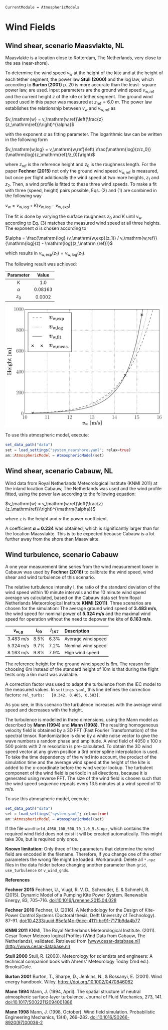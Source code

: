 ```@meta
CurrentModule = AtmosphericModels
```
# Wind Fields

## Wind shear, scenario Maasvlakte, NL
Maasvlakte is a location close to Rotterdam, The Netherlands, very close to the sea (near-shore).

To determine the wind speed $v_\mathrm{w}$ at the height of the kite and at
the height of each tether segment, the power law **Stull (2000)** and the log
law, which according to **Burton (2001)** p. 20 is more accurate than the least-
square power law, are used. Input parameters are the ground wind speed
$v_\mathrm{w,ref}$ and the current height $z$ of the kite or tether segment. The
ground wind speed used in this paper was measured at $z_\mathrm{ref} = 6.0~m$.
The power law establishes the relationship between $v_\mathrm{w}$ and $v_\mathrm{w,ref}$ as

$v_\mathrm{w} = v_\mathrm{w,ref}\left(\frac{z}{z_\mathrm{ref}}\right)^{\alpha}$

with the exponent $\alpha$ as fitting parameter. The logarithmic law can be written in the following form

$v_\mathrm{w,log} = v_\mathrm{w,ref}\left( \frac{\mathrm{log}(z/z_0)}{\mathrm{log}(z_\mathrm{ref}/z_0)}\right)$

where $z_\mathrm{ref}$ is the reference height and $z_0$ is the roughness length. For
the paper **Fechner (2015)** not only the ground wind speed $v_\mathrm{w,ref}$ is measured, but
once per flight additionally the wind speed at two more heights, $z_1$
and $z_2$. Then, a wind profile is fitted to these three wind speeds. To
make a fit with three (speed, height) pairs possible, Eqs. (2) and (1)
are combined in the following way

$v_\mathrm{w} = v_\mathrm{w,log} + K (v_\mathrm{w,log} - v_\mathrm{w,exp})$

The fit is done by varying the surface roughness $z_0$ and $K$ until $v_\mathrm{w}$ according to Eq. (3) matches the measured wind speed at all three heights. The exponent $\alpha$ is chosen according to

$\alpha = \frac{\mathrm{log} (v_\mathrm{w,exp}(z_1)) / v_\mathrm{w,ref}}{\mathrm{log}(z) - \mathrm{log}(z_\mathrm {ref})}$

which results in $v_\mathrm{w,exp}(z_1) = v_\mathrm{w,log}(z_1)$.


The following result was achieved:

| Parameter| Value  |
|:--------:|:------:|
| K        | 1.0    |
|$\alpha$  | 0.08163| 
|$z_0$     | 0.0002 |

![Fitted wind profile nearshore](wind_profile.png)

To use this atmospheric model, execute:
```julia
set_data_path("data")
set = load_settings("system_nearshore.yaml"; relax=true)
am::AtmosphericModel = AtmosphericModel(set)
```

## Wind shear, scenario Cabauw, NL
Wind data from Royal Netherlands Meteorological Institute (KNMI 2011) at the
inland location Cabauw, The Netherlands was used and the wind profile fitted, using the power law according to the following equation:

$v_\mathrm{w} = v_\mathrm{w,ref}\left(\frac{z}{z_\mathrm{ref}}\right)^{\mathrm{\alpha}}$

where z is the height and $\alpha$ the power coefficient. 

A coefficient **$\alpha$ = 0.234** was obtained, which is
significantly larger than for the location Maasvlakte. This is to be expected because Cabauw is a lot further away from the shore than Maasvlakte.

## Wind turbulence, scenario Cabauw
A one year measurement time series from the wind measurement tower in Cabauw was used by **Fechner (2016)**
to calibrate the wind speed, wind shear and wind turbulence of this scenario.

The relative turbulence intensity I, the ratio of the standard deviation of the wind speed
within 10 minute intervals and the 10 minute wind speed average ws calculated, based on
the Cabauw data set from Royal Netherlands Meteorological Institute **KNMI (2011)**.
Three scenarios are chosen for the simulation: The average ground wind speed of
**3.483 m/s**, the wind speed for nominal power of **5.324 m/s** and the maximal wind speed
for operation without the need to depower the kite of **8.163 m/s**.

| $v_{w,g}$  | $I_{99}$ |$I_{197}$| Description      |
|:----------:|:--------:|:-------:|:-----------------|
|  3.483 m/s  |    8.5%  | 6.3%    |Average wind speed|
|  5.324 m/s  |    9.7%  | 7.2%    |Nominal wind speed|
|  8.163 m/s  |    9.8%  | 7.9%    |High wind speed   |

The reference height for the ground wind speed is 6m. The reason for choosing 6m instead of the standard height of 10m is that during the flight tests only a 6m mast was available.

A correction factor was used to adapt the turbulence from the IEC model to the measured values.
In `settings.yaml`, this line defines the correction factors: `rel_turbs:   [0.342, 0.465, 0.583]`.

As you see, in this scenario the turbulence increases with the average wind speed and decreases
with the height.

The turbulence is modelled in three dimensions, using the Mann model as described
by **Mann (1994)** and **Mann (1998)**. The resulting homogeneous velocity field is obtained
by a 3D FFT (Fast Fourier Transformation) of the spectral tensor. Randomization is done by a white noise vector to give the wave numbers a random phase and amplitude.
A wind field of 4050 x 100 x 500 points with 2 m resolution is pre-calculated. To obtain the 3D wind speed vector at any given position a 3rd order spline interpolation is
used. To take the time dependency of the wind into account, the product of the simulation time and the average wind speed at the height of the kite is added to the x-coordinate before the wind vector lookup. The turbulent component of the wind field is periodic in all directions, because it is generated using reverse FFT. The size of the wind field is chosen such that the wind speed sequence repeats every 13.5 minutes at a wind speed of 10 m/s.

To use this atmospheric model, execute:
```julia
set_data_path("data")
set = load_settings("system.yaml"; relax=true)
am::AtmosphericModel = AtmosphericModel(set)
```
If the file `windfield_4050_100_500_70_1.0_5.3.npz`, which contains the required wind field does not exist it will be created automatically. This might take 30s, but is required only once.

**Known limitation:** Only three of the parameters that determine the wind field
are encoded in the filename. Therefore, if you change one of the other parameters the wrong file might be loaded. Workaround: Delete all `*.npz` files in the data folder before changing another parameter than `grid`, `use_turbulence` or `v_wind_gnds`.

**References**

**Fechner 2015** Fechner, U., Vlugt, R. V. D., Schreuder, E. & Schmehl, R. (2015). Dynamic Model of
a Pumping Kite Power System. Renewable Energy, 83, 705–716. [doi:10.1016/j.renene.2015.04.028](https://doi.org/10.1016/j.renene.2015.04.028)

**Fechner 2016** Fechner, U. (2016). A Methodology for the Design of Kite-Power Control Systems (Doctoral thesis, Delft University of Technology). 87-91. [doi:10.4233/uuid:85efaf4c-9dce-4111-bc91-7171b9da4b77](https://doi.org/10.4233/uuid:85efaf4c-9dce-4111-bc91-7171b9da4b77)

**KNMI 2011** KNMI, The Royal Netherlands Meteorological Institute. (2011). Cesar Tower Meteoro
logical Profiles (Wind Data from Cabauw, The Netherlands), validated. Retrieved
from [www.cesar-database.nl](http://www.cesar-database.nl)

**Stull 2000** Stull, R. (2000). Meteorology for scientists and engineers: A technical companion book with Ahrens' Meteorology Today (2nd ed.). Brooks/Cole.

**Burton 2001** Burton, T., Sharpe, D., Jenkins, N., & Bossanyi, E. (2001). Wind energy handbook. Wiley. https://doi.org/10.1002/0470846062

**Mann 1994** Mann, J. (1994, April). The spatial structure of neutral atmospheric surface-layer turbulence. Journal of Fluid Mechanics, 273, 141. [doi:10.1017/S0022112094001886](https://doi.org/10.1017/S0022112094001886)  

**Mann 1998** Mann, J. (1998, October). Wind field simulation. Probabilistic Engineering Mechanics, 13(4), 269–282. [doi:10.1016/S0266-8920(97)00036-2](https://doi.org/10.1016/S0266-8920(97)00036-2)

